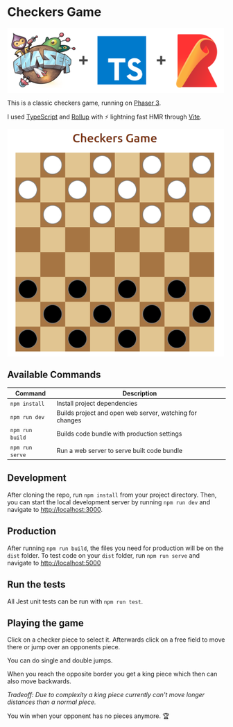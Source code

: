 # Checkers Game

<img align="center" src="assets/tech-stack.png" alt="tech stack" width="500"/>

This is a classic checkers game, running on [Phaser 3](https://github.com/photonstorm/phaser).

I used [TypeScript](https://www.typescriptlang.org/) and [Rollup](https://rollupjs.org) with ⚡️ lightning fast HMR through [Vite](https://vitejs.dev/).

<img align="center" src="assets/screenshot.png" alt="screenshot" width="500"/>

## Available Commands

| Command | Description |
|---------|-------------|
| `npm install` | Install project dependencies |
| `npm run dev` | Builds project and open web server, watching for changes |
| `npm run build` | Builds code bundle with production settings  |
| `npm run serve` | Run a web server to serve built code bundle |

## Development

After cloning the repo, run `npm install` from your project directory. Then, you can start the local development
server by running `npm run dev` and navigate to <http://localhost:3000>.

## Production

After running `npm run build`, the files you need for production will be on the `dist` folder.
To test code on your `dist` folder, run `npm run serve` and navigate to <http://localhost:5000>

## Run the tests

All Jest unit tests can be run with `npm run test`.

## Playing the game

Click on a checker piece to select it. Afterwards click on a free field to move there or jump
over an opponents piece.

You can do single and double jumps.

When you reach the opposite border you get a king piece which then can also move backwards.

_Tradeoff: Due to complexity a king piece currently can't move longer distances than a normal piece._

You win when your opponent has no pieces anymore. 🏆
